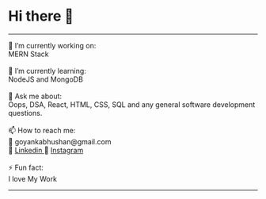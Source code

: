 ### <h1>Hi there 👋</h1>
<hr>
🔭 I’m currently working on:
<br />
MERN Stack
<br />
<br />
🌱 I’m currently learning:<br />
NodeJS and MongoDB
<br />
<br />
💬 Ask me about:<br />
Oops, DSA, React, HTML, CSS, SQL and any general software development questions.
  <br />
  <br />
📫 How to reach me:<br />
📧 goyankabhushan@gmail.com<br />
🔗 <a href="https://www.linkedin.com/in/bhushan-goyanka-7b03a821b/"> Linkedin </a>
🔗 <a href="https://www.instagram.com/bhushan_goyanka/"> Instagram </a>
<br />
<br />
⚡ Fun fact:<br />
I love My Work

<hr>

<!-- Please don't remove this: Grab your social icons from https://github.com/carlsednaoui/gitsocial -->


<!--
**goyankabhushan/goyankabhushan** is a ✨ _special_ ✨ repository because its `README.md` (this file) appears on your GitHub profile.

Here are some ideas to get you started:


- 
-->

